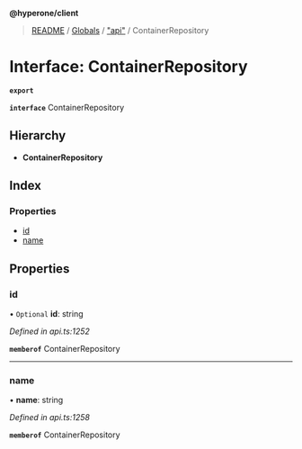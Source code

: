 **@hyperone/client**

> [README](../README.md) / [Globals](../globals.md) / ["api"](../modules/_api_.md) / ContainerRepository

# Interface: ContainerRepository

**`export`** 

**`interface`** ContainerRepository

## Hierarchy

* **ContainerRepository**

## Index

### Properties

* [id](_api_.containerrepository.md#id)
* [name](_api_.containerrepository.md#name)

## Properties

### id

• `Optional` **id**: string

*Defined in api.ts:1252*

**`memberof`** ContainerRepository

___

### name

•  **name**: string

*Defined in api.ts:1258*

**`memberof`** ContainerRepository
